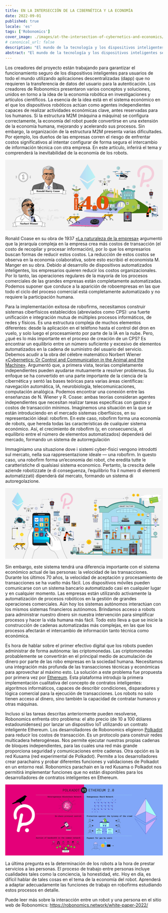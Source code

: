 ```yaml
---
title: EN LA INTERSECCIÓN DE LA CIBERNÉTICA Y LA ECONOMÍA
date: 2022-09-01
published: true
locale: 'es'
tags: ['Robonomics']
cover_image: ./images/at-the-intersection-of-cybernetics-and-economics/сover_1.jpg
# canonical_url: false
description: "El mundo de la tecnología y los dispositivos inteligentes se está desarrollando activamente. Todos los días aparecen nuevos dispositivos y sistemas. Ayudan a simplificar y mejorar la vida humana. Sin embargo, no es la única tarea. Uno de los obstáculos para las tecnologías robóticas es el alto nivel de ciberseguridad de los dispositivos y la privacidad de los datos de los usuarios. Los desarrolladores de Robonomics han estado trabajando en esta tarea durante 7 años."
abstract: "El mundo de la tecnología y los dispositivos inteligentes se está desarrollando activamente. Todos los días aparecen nuevos dispositivos y sistemas. Ayudan a simplificar y mejorar la vida humana. Sin embargo, no es la única tarea. Uno de los obstáculos para las tecnologías robóticas es el alto nivel de ciberseguridad de los dispositivos y la privacidad de los datos de los usuarios. Los desarrolladores de Robonomics han estado trabajando en esta tarea durante 7 años."
---
```


Los creadores del proyecto están trabajando para garantizar el funcionamiento seguro de los dispositivos inteligentes para usuarios de todo el mundo utilizando aplicaciones descentralizadas (dapp) que no requieren la transferencia de datos del usuario para la autenticación. Los creadores de Robonomics presentaron varios conceptos y soluciones, unidos en torno a la idea de la economía robótica en investigaciones y artículos científicos. La esencia de la idea está en el sistema económico en el que los dispositivos robóticos actúan como agentes independientes capaces de realizar actividades económicas clave, antes reservadas para los humanos. Si la estructura M2M (máquina a máquina) se configura correctamente, la economía del robot puede convertirse en una extensión de la economía humana, mejorando y acelerando sus procesos. Sin embargo, la organización de la estructura M2M presenta varias dificultades. Por ejemplo, los dueños de las empresas corren el riesgo de enfrentar costos significativos al intentar configurar de forma segura el intercambio de información técnica con otra empresa. En este artículo, inferirá el tema y comprenderá la inevitabilidad de la economía de los robots.

![Industry 4.0](./images/at-the-intersection-of-cybernetics-and-economics/pic_1.jpg)
 
Ronald Coase en su obra de 1937 [«La naturaleza de la empresa»](https://www.jstor.org/stable/2626876) argumentó que la jerarquía compleja en la empresa crea más costos de transacción (el costo de recopilar y procesar información), por lo que los empresarios buscan formas de reducir estos costos. La reducción de estos costos se observa en la economía colaborativa, sobre esto escribió el economista M. Manger en su obra. Debido al desarrollo de dispositivos automatizados inteligentes, los empresarios quieren reducir los costos organizacionales. Por lo tanto, las operaciones regulares de la mayoría de los procesos comerciales de las grandes empresas están completamente automatizadas. Podemos suponer que conduce a la aparición de roboempresas en las que todo el ciclo del proceso comercial está completamente automatizado y no requiere la participación humana.


Para la implementación exitosa de robofirms, necesitamos construir sistemas ciberfísicos establecidos (abreviados como CPS): una fuerte unificación e integración mutua de múltiples procesos informáticos, de redes y físicos. Es una estructura compleja de muchos elementos diferentes: desde la aplicación en el teléfono hasta el control del dron en vuelo, y solo luego el procesamiento por parte de la IA en la nube. Pero, ¿qué es lo más importante en el proceso de creación de un CPS? Es encontrar un equilibrio entre un número suficiente y excesivo de elementos automatizados en la cadena de suministro del usuario del servicio. Debemos acudir a la obra del célebre matemático Norbert Wiener [«Cybernetics: Or Control and Communication in the Animal and the Machine»](https://mitpress.mit.edu/books/cybernetics-or-control-and-communication-animal-and-machine-reissue-1961-second-edition). Argumentó que, a primera vista, teorías completamente independientes pueden ayudarse mutuamente a resolver problemas. Su enfoque se ha convertido en una parte importante de la ciencia de la cibernética y sentó las bases teóricas para varias áreas científicas: navegación automática, IA, neurobiología, telecomunicaciones, computación analógica. Podemos encontrar una conexión entre las enseñanzas de N. Wiener y R. Coase: ambas teorías consideran agentes independientes que necesitan realizar tareas específicas con gastos y costos de transacción mínimos. Imaginemos una situación en la que se están introduciendo en el mercado sistemas ciberfísicos, en su representación ideal: robofirm. En este caso, robofirm forma una economía de robots, que hereda todas las características de cualquier sistema económico. Así, el crecimiento de robofirm (y, en consecuencia, el equilibrio entre el número de elementos automatizados) dependerá del mercado, formando un sistema de autorregulación

Immaginiamo una situazione dove i sistemi cyber-fisici vengono introdotti sul mercato, nella sua rappresentazione ideale — una robofirm. In questo caso, una robofirm forma un’economia dei robot, che eredita tutte le caratteristiche di qualsiasi sistema economico. Pertanto, la crescita delle aziende robotizzate (e di conseguenza, l’equilibrio fra il numero di elementi automatizzati) dipenderà dal mercato, formando un sistema di autoregolazione.

![Smart factory](./images/at-the-intersection-of-cybernetics-and-economics/pic_2.jpg)

Sin embargo, este sistema tendrá una diferencia importante con el sistema económico actual de las personas: la velocidad de las transacciones. Durante los últimos 70 años, la velocidad de aceptación y procesamiento de transacciones se ha vuelto más fácil. Los dispositivos móviles pueden comunicarse con un sistema bancario automatizado casi en cualquier lugar y en cualquier momento. Las empresas están utilizando activamente la automatización de procesos robóticos en la gestión de grandes operaciones comerciales. Aún hoy los sistemas autónomos interactúan con los mismos sistemas financieros autónomos. Brindamos acceso a robots para administrar nuestro dinero sin nuestra intervención para simplificar procesos y hacer la vida humana más fácil. Todo esto lleva a que se inicie la construcción de cadenas automatizadas más complejas, en las que los procesos afectarán el intercambio de información tanto técnica como económica.

Es hora de hablar sobre el primer efectivo digital que los robots pueden administrar de forma autónoma: las criptomonedas. Las criptomonedas probablemente se convertirán en el principal medio de acumulación de dinero por parte de las robo empresas en la sociedad humana. Necesitamos una integración más profunda de las transacciones técnicas y económicas para aprovechar al máximo esto. La solución a este problema fue propuesta por primera vez por [Ethereum](https://ethereum.org/en/whitepaper/). Esta plataforma introdujo la primera implementación cualitativa del concepto de contratos inteligentes: algoritmos informáticos, capaces de describir condiciones, disparadores y lógica comercial para la ejecución de transacciones. Los robots no solo tienen acceso al dinero, sino también la capacidad de contratar humanos y otras máquinas.

Incluso si las tareas descritas anteriormente pueden resolverse, Robonomics enfrenta otro problema: el alto precio (de 10 a 100 dólares estadounidenses) por lanzar un dispositivo IoT utilizando un contrato inteligente Ethereum. Los desarrolladores de Robonomics eligieron [Polkadot](https://polkadot.network/PolkaDotPaper.pdf) para reducir los costos de transacción. Es un protocolo para construir redes multicadera heterogéneas. Nos permite ejecutar nuestras propias cadenas de bloques independientes, para las cuales una red más grande proporciona seguridad y comunicaciones entre cadenas. Otra opción es la red Kusama (red experimental de Polkadot). Permite a los desarrolladores crear parachains y probar diferentes funciones y validaciones de Polkadot en un entorno real. Robonomics parachain en la red Kusama o Polkadot nos permitirá implementar funciones que no están disponibles para los desarrolladores de contratos inteligentes en Ethereum.

![Parachains](./images/at-the-intersection-of-cybernetics-and-economics/pic_3.jpg)

La última pregunta es la determinación de los robots a la hora de prestar servicios a las personas. El proceso de trabajo entre personas incluye cualidades tales como la conciencia, la honestidad, etc. Hoy en día, es difícil hablar de tales cosas en el tema de la economía del robot. Aprenderá a adaptar adecuadamente las funciones de trabajo en robofirms estudiando estos procesos en detalle.

Puede leer más sobre la interacción entre un robot y una persona en el sitio web de Robonomics: https://robonomics.network/white-paper-2022/